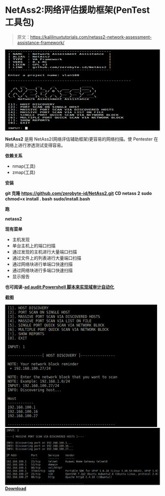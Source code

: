 # NetAss2:网络评估援助框架(PenTest 工具包)

> 原文：<https://kalilinuxtutorials.com/netass2-network-assessment-assistance-framework/>

[![NetAss2 : Network Assessment Assistance Framework (PenTest Toolkit)](img/883f2e06c408646660dd6d853979aed7.png "NetAss2 : Network Assessment Assistance Framework (PenTest Toolkit)")](https://1.bp.blogspot.com/-ANdMXMPhwD0/Xc0L1Mp2A0I/AAAAAAAADa4/1FNGXgSeFQcKKYjy4Dzho2C_78-tdhMFwCLcBGAsYHQ/s1600/netass2-menu%2B%25281%2529.png)

**NetAss2** 是用 NetAss2(网络评估辅助框架)更容易的网络扫描。使 Pentester 在网络上进行渗透测试变得容易。

**依赖关系**

*   nmap(工具)
*   zmap(工具)

**安装**

**git 克隆 https://github.com/zerobyte-id/NetAss2.git**
**CD netass 2**
**sudo chmod+x install . bash**
**sudo/install.bash**

**跑**

**netass2**

**现有菜单**

*   主机发现
*   单台主机上的端口扫描
*   通过发现的主机进行大量端口扫描
*   通过文件上的列表进行大量端口扫描
*   通过网络块进行单端口快速扫描
*   通过网络块进行多端口快速扫描
*   显示报告

**也可阅读-[ad audit:Powershell 脚本来实现域审计自动化](https://kalilinuxtutorials.com/adaudit-powershell-script-domain-auditing-automation/)**

**截图**

![](img/e3f1fcf2eec96d216a67119f8e81831c.png)![](img/7e729dd4b10f6afcbd7a925b36027453.png)[**Download**](https://github.com/zerobyte-id/NetAss2)